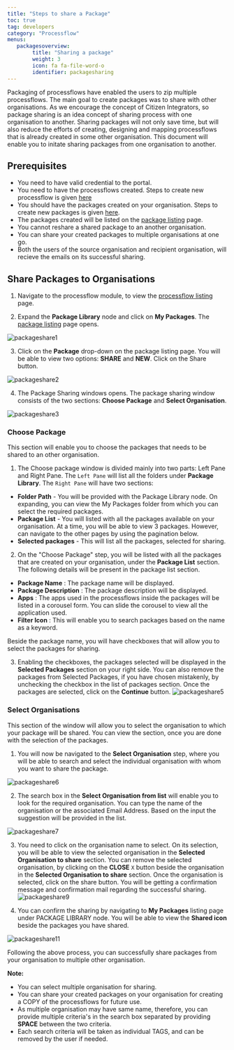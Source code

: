 ```yaml
---
title: "Steps to share a Package"
toc: true
tag: developers
category: "Processflow"
menus: 
   packagesoverview:
        title: "Sharing a package"
        weight: 3
        icon: fa fa-file-word-o
        identifier: packagesharing
---
```


Packaging of processflows have enabled the users to zip multiple processflows. The main goal to create packages was to share with other organisations. As we encourage the concept of Citizen Integrators, so package sharing is an idea concept of sharing process with one organisation to another.
Sharing packages will not only save time, but will also reduce the efforts of creating, designing and mapping processflows that is already created in some other organisation.
This document will enable you to initate sharing packages from one organisation to another.

## Prerequisites

- You need to have valid credential to the portal.
- You need to have the processflows created. Steps to create new processflow is given [here](/processflow/creating-processflow/)
- You should have the packages created on your organisation. Steps to create new packages is given [here](/processflow/processflow-packaging/#creating-packages).
- The packages created will be listed on the [package listing](/processflow/processflow-packaging/#listing-packages) page.
- You cannot reshare a shared package to an another organisation.
- You can share your created packages to multiple organisations at one go.
- Both the users of the source organisation and recipient organisation, will recieve the emails on its successful sharing.

## Share Packages to Organisations

1) Navigate to the processflow module, to view the [processflow listing](/processflow/processflow-listing-page/) page. 

2) Expand the **Package Library** node and click on **My Packages**. The [package listing](/processflow/processflow-packaging/#listing-packages) page opens.

![packageshare1](\staticfiles\processflow\media\packageshare1.PNG)  

3) Click on the **Package** drop-down on the package listing page. You will be able to view two options: **SHARE** and **NEW**. Click on the Share button.

![packageshare2](\staticfiles\processflow\media\packageshare2.PNG)  

4) The Package Sharing windows opens. The package sharing window consists of the two sections: **Choose Package** and **Select Organisation**.

![packageshare3](\staticfiles\processflow\media\packageshare3.PNG)  

### Choose Package

This section will enable you to choose the packages that needs to be shared to an other organisation.

1) The Choose package window is divided mainly into two parts: Left Pane and Right Pane. The `Left Pane` will list all the folders under **Package Library**.
The `Right Pane` will have two sections:
- **Folder Path** - You will be provided with the Package Library node. On expanding, you can view the My Packages folder from which you can select the required packages.
- **Package List** - You will listed with all the packages available on your organisation. At a time, you will be able to view 3 packages. However, can navigate to the other pages by using the pagination below.
- **Selected packages** - This will list all the packages, selected for sharing.

2) On the "Choose Package" step, you will be listed with all the packages that are created on your organisation, under the **Package List** section. The following details will be present in the package list section.

- **Package Name** : The package name will be displayed.
- **Package Description** : The package description will be displayed.
- **Apps** : The apps used in the processflows inside the packages will be listed in a corousel form. You can slide the corousel to view all the application used.
- **Filter Icon** : This will enable you to search packages based on the name as a keyword.

Beside the package name, you will have checkboxes that will allow you to select the packages for sharing.

3) Enabling the checkboxes, the packages selected will be displayed in the **Selected Packages** section on your right side. You can also remove the packages from Selected Packages, if you have chosen mistakenly, by unchecking the checkbox in the list of packages section.
Once the packages are selected, click on the **Continue** button. 
![packageshare5](\staticfiles\processflow\media\packageshare5.PNG)

### Select Organisations

This section of the window will allow you to select the organisation to which your package will be shared. You can view the section, once you are done with the selection of the packages.

1) You will now be navigated to the **Select Organisation** step, where you will be able to search and select the individual organisation with whom you want to share the package.

![packageshare6](\staticfiles\processflow\media\packageshare6.PNG)

2) The search box in the **Select Organisation from list** will enable you to look for the required organisation. You can type the name of the organisation or the associated Email Address. Based on the input the suggestion will be provided in the list.

![packageshare7](\staticfiles\processflow\media\packageshare7.PNG)

3) You need to click on the organisation name to select. On its selection, you will be able to view the selected organisation in the **Selected Organisation to share** section.
You can remove the selected organisation, by clicking on the **CLOSE** `X` button beside the organisation in the  **Selected Organisation to share** section. Once the organisation is selected, click on the share button. You will be getting a confirmation message and confirmation mail regarding the successful sharing.
![packageshare9](\staticfiles\processflow\media\packageshare9.PNG)

4) You can confirm the sharing by navigating to **My Packages** listing page under PACKAGE LIBRARY node. You will be able to view the **Shared icon** beside the packages you have shared.

![packageshare11](\staticfiles\processflow\media\packageshare11.PNG)

Following the above process, you can successfully share packages from your organisation to multiple other organisation.

**Note:**
- You can select multiple organisation for sharing.
- You can share your created packages on your organisation for creating a COPY of the processflows for future use.
- As multiple organisation may have same name, therefore, you can provide multiple criteria's in the search box separated by providing **SPACE** between the two criteria. 
- Each search criteria will be taken as individual TAGS, and can be removed by the user if needed.


